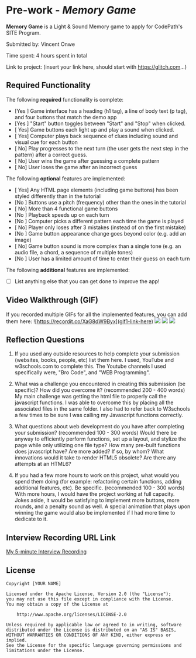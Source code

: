 # Pre-work - *Memory Game*

**Memory Game** is a Light & Sound Memory game to apply for CodePath's SITE Program. 

Submitted by: Vincent Onwe

Time spent: 4 hours spent in total

Link to project: (insert your link here, should start with https://glitch.com...)

## Required Functionality

The following **required** functionality is complete:

* [Yes ] Game interface has a heading (h1 tag), a line of body text (p tag), and four buttons that match the demo app
* [Yes ] "Start" button toggles between "Start" and "Stop" when clicked. 
* [ Yes] Game buttons each light up and play a sound when clicked. 
* [ Yes] Computer plays back sequence of clues including sound and visual cue for each button
* [ No] Play progresses to the next turn (the user gets the next step in the pattern) after a correct guess. 
* [ No] User wins the game after guessing a complete pattern
* [ No] User loses the game after an incorrect guess

The following **optional** features are implemented:

* [ Yes] Any HTML page elements (including game buttons) has been styled differently than in the tutorial
* [No ] Buttons use a pitch (frequency) other than the ones in the tutorial
* [ No] More than 4 functional game buttons
* [No ] Playback speeds up on each turn
* [No ] Computer picks a different pattern each time the game is played
* [ No] Player only loses after 3 mistakes (instead of on the first mistake)
* [No ] Game button appearance change goes beyond color (e.g. add an image)
* [ No] Game button sound is more complex than a single tone (e.g. an audio file, a chord, a sequence of multiple tones)
* [No ] User has a limited amount of time to enter their guess on each turn

The following **additional** features are implemented:

- [ ] List anything else that you can get done to improve the app!

## Video Walkthrough (GIF)

If you recorded multiple GIFs for all the implemented features, you can add them here:
![https://recordit.co/XaG8dW9Byx](gif1-link-here)
![](gif2-link-here)
![](gif3-link-here)
![](gif4-link-here)

## Reflection Questions
1. If you used any outside resources to help complete your submission (websites, books, people, etc) list them here. 
I used, YouTube and w3schools.com to complete this.  The Youtube channels I used specifically were, "Bro Code", and "WEB Programming".

2. What was a challenge you encountered in creating this submission (be specific)? How did you overcome it? (recommended 200 - 400 words) 
My main challenge was getting the html file to properly call the javascript functions.  I was able to overcome this by placing all the associated files in the same folder.  I also had to refer back to W3schools a few times to be sure I was calling my Javascript functions correctly.

3. What questions about web development do you have after completing your submission? (recommended 100 - 300 words) 
Would there be anyway to efficiently perform functions, set up a layout, and stylize  the page while only utilizing one file type?
How many pre-built functions does javascript have?  Are more added? If so, by whom?
What innovations would it take to render HTML5 obsolete?  Are there any attempts at an HTML6?

4. If you had a few more hours to work on this project, what would you spend them doing (for example: refactoring certain functions, adding additional features, etc). Be specific. (recommended 100 - 300 words) 
With more hours, I would have the project working at full capacity.  Jokes aside, it would be satisfying to implement more buttons, more rounds, and a penalty sound as well.  A special animation that plays upon winning the game would also be implemented if I had more time to dedicate to it.



## Interview Recording URL Link

[My 5-minute Interview Recording](your-link-here)


## License

    Copyright [YOUR NAME]

    Licensed under the Apache License, Version 2.0 (the "License");
    you may not use this file except in compliance with the License.
    You may obtain a copy of the License at

        http://www.apache.org/licenses/LICENSE-2.0

    Unless required by applicable law or agreed to in writing, software
    distributed under the License is distributed on an "AS IS" BASIS,
    WITHOUT WARRANTIES OR CONDITIONS OF ANY KIND, either express or implied.
    See the License for the specific language governing permissions and
    limitations under the License.
